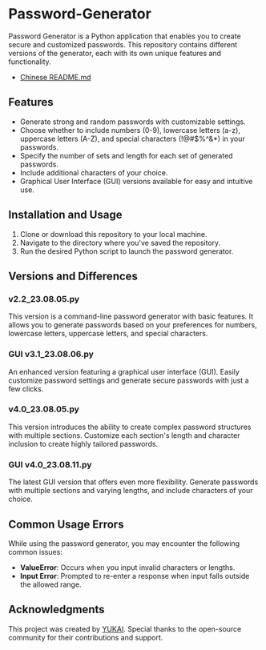 # Password-Generator

Password Generator is a Python application that enables you to create secure and customized passwords. This repository contains different versions of the generator, each with its own unique features and functionality.
- [Chinese README.md](README_zh.md)

## Features

- Generate strong and random passwords with customizable settings.
- Choose whether to include numbers (0-9), lowercase letters (a-z), uppercase letters (A-Z), and special characters (!@#$%^&*) in your passwords.
- Specify the number of sets and length for each set of generated passwords.
- Include additional characters of your choice.
- Graphical User Interface (GUI) versions available for easy and intuitive use.

## Installation and Usage

1. Clone or download this repository to your local machine.
2. Navigate to the directory where you've saved the repository.
3. Run the desired Python script to launch the password generator.

## Versions and Differences

### v2.2_23.08.05.py

This version is a command-line password generator with basic features. It allows you to generate passwords based on your preferences for numbers, lowercase letters, uppercase letters, and special characters.

### GUI v3.1_23.08.06.py

An enhanced version featuring a graphical user interface (GUI). Easily customize password settings and generate secure passwords with just a few clicks.

### v4.0_23.08.05.py

This version introduces the ability to create complex password structures with multiple sections. Customize each section's length and character inclusion to create highly tailored passwords.

### GUI v4.0_23.08.11.py

The latest GUI version that offers even more flexibility. Generate passwords with multiple sections and varying lengths, and include characters of your choice.

## Common Usage Errors

While using the password generator, you may encounter the following common issues:

- **ValueError**: Occurs when you input invalid characters or lengths.
- **Input Error**: Prompted to re-enter a response when input falls outside the allowed range.

## Acknowledgments

This project was created by [YUKAI](https://github.com/oniyukai). Special thanks to the open-source community for their contributions and support.
